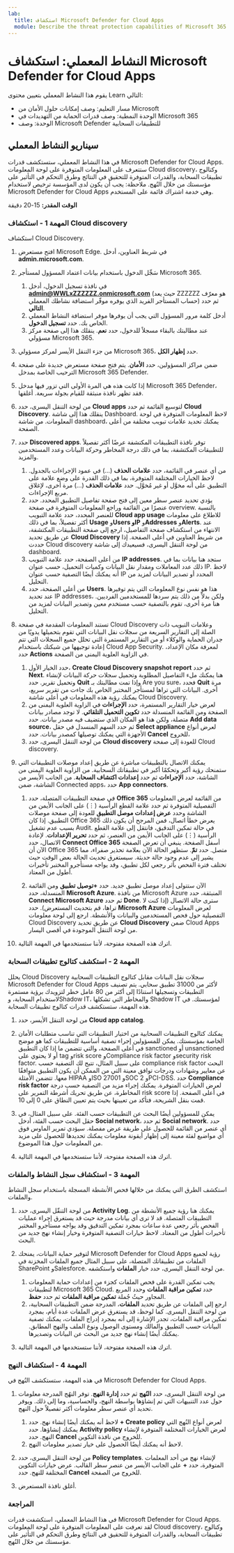 ```yaml
---
lab:
  title: استكشاف Microsoft Defender for Cloud Apps
  module: Describe the threat protection capabilities of Microsoft 365
---
```


# النشاط المعملي: استكشاف Microsoft Defender for Cloud Apps

يقوم هذا النشاط المعملي بتعيين محتوى Learn التالي:

- مسار التعليم: وصف إمكانات حلول الأمان من Microsoft
- الوحدة النمطية: وصف قدرات الحماية من التهديدات في Microsoft 365
- الوحدة: وصف Microsoft Defender للتطبيقات السحابية

## سيناريو النشاط المعملي

في هذا النشاط المعملي، ستستكشف قدرات Microsoft Defender for Cloud Apps.  ستتعرف على المعلومات المتوفرة على لوحة المعلومات Cloud discovery، وكتالوج تطبيقات السحابة، والقدرات المتوفرة للتحقيق في النتائج وطرق التحكم في التأثير على مؤسستك من خلال النُهج. ملاحظة:  يجب أن يكون لدى المؤسسة ترخيص لاستخدام Microsoft Defender for Cloud Apps وهي خدمة اشتراك قائمة على المستخدم.

**الوقت المقدر:** 15-20 دقيقة

### المهمة 1 - استكشاف Cloud discovery

استكشاف Cloud Discovery.

1. افتح مستعرض Microsoft Edge. في شريط العناوين، أدخل **admin.microsoft.com**.

1. سَجِّل الدخول باستخدام بيانات اعتماد المسؤول لمستأجر Microsoft 365.
    1. في نافذة تسجيل الدخول، أدخل **admin@WWLxZZZZZZ.onmicrosoft.com** (حيث يعد ZZZZZZ هو معرّف حساب المستأجر الفريد الذي يوفره موفّر استضافة نشاطك المعملي) ثم حدد **التالي**.
    1. أدخل كلمة مرور المسؤول التي يجب أن يوفرها موفر استضافة النشاط المعملي الخاص بك. حدد **تسجيل الدخول**.
    1. عند مطالبتك بالبقاء مسجلاً للدخول، حدد **نعم**. ينقلك هذا إلى صفحة مركز مسؤولي Microsoft 365.

1. من جزء التنقل الأيسر لمركز مسؤولي Microsoft 365، حدد **إظهار الكل**.

1. ضمن مراكز المسؤولين، حدد **الأمان**.  يتم فتح صفحة مستعرض جديدة على صفحة الترحيب الخاصة بمدخل Microsoft 365 Defender.  

1. إذا كانت هذه هي المرة الأولى التي تزور فيها مدخل Microsoft 365 Defender، فقد تظهر نافذة منبثقة للقيام بجولة سريعة.  أغلقها.

1. من لوحة التنقل اليسرى، حدد **Cloud apps** لتوسيع القائمة ثم حدد **Cloud Discovery**. ينقلك هذا إلى شاشة Dashboard.  لاحظ المعلومات المتوفرة في لوحة المعلومات. من شاشة dashboard، يمكنك تحديد علامات تبويب مختلفة من أعلى الصفحة.  

1. حدد **Discovered apps**. توفر نافذة التطبيقات المكتشفة عرضًا أكثر تفصيلاً للتطبيقات المكتشفة، بما في ذلك درجة المخاطر وحركة البيانات وعدد المستخدمين والمزيد.
    1. من أي عنصر في القائمة، حدد **علامات الحذف** (...) في عمود الإجراءات بالجدول.  لاحظ الخيارات المختلفة المتوفرة، بما في ذلك القدرة على وضع علامة على التطبيق على أنه مخوَّل أو غير مُخوَّل.  حدد **علامات الحذف** (...) مرة أخرى، لإغلاق مربع الإجراءات.
    1. يؤدي تحديد عنصر سطر معين إلى فتح صفحة تفاصيل التطبيق المحدد.  حدد عنصرًا من القائمة وراجع المعلومات المتوفرة في صفحة overview.  بالنسبة للعنصر المحدد، حدد علامة التبويب **Cloud app usage** للاطلاع على معلومات أكثر تفصيلاً، بما في ذلك **Usage** و**Users وIP** و**Addresses** و**Alerts**. عند الانتهاء من استكشاف صفحة التفاصيل، ارجع إلى صفحة التطبيقات المكتشفة، عن طريق تحديد **Cloud Discovery** من شريط العناوين في أعلى الصفحة.  إذا حددت Cloud discovery من لوحة التنقل اليسرى، فسيعيدك إلى شاشة dashboard.
    1. من أعلى الصفحة، حدد علامة التبويب **IP addresses**. ستجد هنا بيانات بما في ذلك عدد المعاملات ومقدار نقل البيانات وكميات التحميل، حسب عنوان IP.  لاحظ أنه يمكنك أيضًا التصفية حسب عنوان IP المحدد أو تصدير البيانات لمزيد من التحليل.
    1. من أعلى الصفحة، حدد **Users**.  هذا هو نفس نوع المعلومات التي يتم توفيرها عند تحديد IP addresses، ولكن بدلاً من ذلك يتم سردها للمستخدمين الفرديين.  هنا مرة أخرى، تقوم بالتصفية حسب مستخدم معين وتصدير البيانات لمزيد من التحليل.

1. تستند المعلومات المقدمة في صفحة Cloud Discovery وعلامات التبويب ذات الصلة إلى التقارير السريعة من سجلات نقل البيانات التي تقوم بتحميلها يدويًا من جدران الحماية والوكلاء أو من التقارير المستمرة التي تحلل جميع السجلات التي تتم إعادة توجيهها من شبكتك باستخدام Cloud App Security.  لمعرفة مكان الإعداد، حدد **Actions** في الزاوية العلوية اليمنى من الصفحة.
    1. حدد الخيار الأول، **Create Cloud Discovery snapshot report** ثم حدد **Next**. هنا يمكنك ملء التفاصيل المطلوبة وتحميل سجلات حركة البيانات لإنشاء وتحميل تقرير.  حدد **Quit** وإذا تمت مطالبتك بـ Are you sure، فحدد **Quit** مرة أخرى.  البيانات التي تراها لمستأجر المختبر الخاص بك جاءت من تقرير سريع، يمكنك رؤية هذه المعلومات في أعلى شاشة Cloud Discovery.
    1. لعرض خيار التقارير المستمرة، حدد **الإجراءات** في الزاوية العلوية اليمنى من الصفحة ومن القائمة المنسدلة حدد **تكوين التحميل التلقائي**.  لا توجد مصادر بيانات متصلة، ولكن هذا هو المكان الذي ستضيف فيه مصدر بيانات. حدد **Add data source**، ثم حدد السهم المنسدل في حقل **Select appliance** لعرض أنواع الأجهزة التي يمكنك توصيلها كمصدر بيانات.  حدد **Cancel** للخروج،
    1. من لوحة التنقل اليسرى، حدد **Cloud discovery** للعودة إلى صفحة Cloud discovery.

1. يمكنك الاتصال بالتطبيقات مباشرة عن طريق إعداد موصلات التطبيقات التي ستمنحك رؤية أكبر وتحكمًا أكبر في تطبيقاتك السحابية. من الزاوية العلوية اليمنى من الشاشة، حدد **الإجراءات** ثم حدد **إعدادات اكتشاف السحابة**.  من الجانب الأيسر من الشاشة، ضمن Connected apps، حدد **App connectors**.  

    1. في صفحة التطبيقات المتصلة، حدد **Office 365** من القائمة لعرض المعلومات التفصيلية المتوفرة ثم حدد علامة القطع الرأسية (⋮) على الجانب الأيمن من الشاشة وحدد **عرض إعدادات موصل التطبيق** للعودة إلى صفحة موصلات التطبيق. إذا كان Office 365 يعرض خطأ اتصال، فمن المرجح أن يكون ذلك بسبب عدم تشغيل Audit.  في حالة تمكين التدقيق، فانتقل إلى علامة القطع الرأسية (⋮) على الجانب الأيمن من العنصر، ثم حدد **تحرير الإعدادات**.  لإعادة الاتصال، حدد **Connect Office 365** أسفل الصفحة. ينبغي أن تعرض الصفحة الآن أن Office 365 متصل. حدد **تمّ**.  ستظهر الحالة الآن بعلامة تحذير صفراء، مما يشير إلى عدم وجود حالة حديثة.  سيستغرق تحديث الحالة بعض الوقت حيث تختلف فترة الفحص بأثر رجعي لكل تطبيق، وقد يواجه مستأجرو المختبر تأخيرات أطول من المعتاد.

    1. الآن ستتولى إعداد موصل تطبيق جديد. حدد **+توصيل تطبيق** ومن القائمة المنسدلة، حدد **Microsoft Azure**.  من نافذة Microsoft Azure المنبثقة، حدد **Connect Microsoft Azure** ثم حدد **Done**.  سترى حالة الاتصال (إذا كنت لا تراها، قم بتحديث المستعرض). حدد **Microsoft Azure** لعرض المعلومات التفصيلية حول فحص المستخدمين والبيانات والأنشطة.  ارجع إلى لوحة معلومات Cloud Discovery عن طريق تحديد **Cloud Discovery** ضمن Cloud Apps من لوحة التنقل الموجودة في أقصى اليسار.

1. اترك هذه الصفحة مفتوحة، لأننا ستستخدمها في المهمة التالية.

### المهمة 2 - استكشف كتالوج تطبيقات السحابة

يحلل Cloud Discovery سجلات نقل البيانات مقابل كتالوج التطبيقات السحابية Microsoft Defender for Cloud Apps لأكثر من 31000 تطبيق سحابي. يتم تصنيف التطبيقات وتسجيلها استنادًا إلى أكثر من 80 عامل خطر لتزويدك برؤية مستمرة لاستخدام السحابة، وShadow IT، والمخاطر التي تشكلها Shadow IT لمؤسستك.  في هذه المهمة، ستستكشف قدرات كتالوج تطبيقات السحابة.

1. من لوحة التنقل الأيسر، حدد **Cloud app catalog**.

1. يمكنك كتالوج التطبيقات السحابية من اختيار التطبيقات التي تناسب متطلبات الأمان الخاصة بمؤسستك. يمكن للمسؤولين إجراء تصفية أساسية للتطبيقات كما هو موضح في أعلى الصفحة، والتي تتضمن ما إذا كان التطبيق sanctioned أو unsanctioned أو لا يحتوي على tag وrisk score وCompliance risk factor وsecurity risk factor.  على سبيل المثال، تتيح لك التصفية حسب compliance risk factor البحث عن معايير وشهادات ودرجات توافق معينة التي من الممكن أن يكون التطبيق متوافقًا معها. تتضمن الأمثلة HIPAA وISO 27001 وSOC 2 وPCI-DSS. حدد **Compliance risk factor** لعرض الخيارات المتوفرة.  يمكنك إجراء مزيد من التصفية حسب درجة المخاطرة، عن طريق تحريك أشرطة التمرير على risk score في أعلى الصفحة. إذا قمت بنقل الشريحة، فتأكد من تعيينها بحيث يتم تعيين النطاق على 0 إلى 10.

1. يمكن للمسؤولين أيضًا البحث عن التطبيقات حسب الفئة.  على سبيل المثال، في حقل البحث حسب الفئة، أدخل **Social network**، ثم حدد **Social network**.  حدد أي عنصر من القائمة للحصول على طريقة عرض مفصلة.  سيؤدي تمرير الماوس فوق أي مواضيع لفئة معينة إلى إظهار أيقونة معلومات يمكنك تحديدها للحصول على مزيد من المعلومات حول هذا الموضوع.

1. اترك هذه الصفحة مفتوحة، لأننا ستستخدمها في المهمة التالية.

### المهمة 3 - استكشاف سجل النشاط والملفات

استكشف الطرق التي يمكنك من خلالها فحص الأنشطة المسجلة باستخدام سجل النشاط والملفات.

1. من لوحة التنقّل اليسرى، حدد **Activity Log**. يمكنك هنا رؤية جميع الأنشطة من التطبيقات المتصلة. قد لا ترى أي بيانات مدرجة حيث قد يستغرق إجراء عمليات الفحص بأثر رجعي عدة ساعات بمجرد تمكين التدقيق وقد يواجه مستأجرو المختبر تأخيرات أطول من المعتاد. لاحظ خيارات التصفية المتوفرة وخيار إنشاء نهج جديد من البحث.

1. لتوفير حماية البيانات، يمنحك Microsoft Defender for Cloud Apps رؤية لجميع الملفات من تطبيقاتك المتصلة، على سبيل المثال جميع الملفات المخزنة في SharePoint وSalesforce. من لوحة التنقل اليسرى، حدد خيار **الملفات** واستكشفه.
    1. يجب تمكين القدرة على فحص الملفات كجزء من إعدادات حماية المعلومات لتطبيقات Microsoft 365 Cloud.  حدد **تمكين مراقبة الملفات** وحدد المربع المجاور حيثُ جُملة **تمكين مراقبة الملفات** ثم حدد **حفظ**.  
    1. ارجع إلى الملفات عن طريق تحديد **الملفات**، المدرجة ضمن التطبيقات السحابية، من لوحة التنقل اليسرى. كما لوحظ، قد يستغرق عرض الملفات عدة أيام، بمجرد تمكين مراقبة الملفات، تجدر الإشارة إلى أنه بمجرد إدراج الملفات، يمكنك تصفية البيانات حسب التطبيق والمالك ومستوى الوصول ونوع الملف والنهج المطابق. يمكنك أيضًا إنشاء نهج جديد من البحث عن البيانات وتصديرها.

1. اترك هذه الصفحة مفتوحة، لأننا ستستخدمها في المهمة التالية.

### المهمة 4 - استكشاف النهج

في هذه المهمة، ستستكشف النُهج في Microsoft Defender for Cloud Apps.

1. من لوحة التنقل اليسرى، حدد **النُهج** ثم حدد **إدارة النهج**.  توفر النهُج المدرجة معلومات حول عدد التنبيهات التي تم إنشاؤها بواسطة النهج، والحساسية، وما إلى ذلك. ويوفر تحديد أي عنصر سطر معلومات أكثر تفصيلاً حول النهج.
    1. لاحظ أنه يمكنك أيضًا إنشاء نهج. حدد **+ Create policy** لعرض أنواع النُهج التي يمكنك إنشاؤها.  حدد **Activity policy** لعرض الخيارات المختلفة المتوفرة لإنشاء النهج.  حدد **Cancel** للخروج من نافذة التكوين.
    1. لاحظ أنه يمكنك أيضًا الحصول على خيار تصدير معلومات النهج.

1. من لوحة التنقل اليسرى، حدد **Policy templates**. لإنشاء نهج من أحد المعلمات المتوفرة، حدد **+** على الجانب الأيسر من عنصر سطر القالب.  عرض خيارات التكوين المختلفة للنهج.  حدد **Cancel** للخروج من الصفحة.

1. أغلق نافذة المستعرض.

### المراجعة

في هذا النشاط المعملي، استكشفت قدرات Microsoft Defender for Cloud Apps.  لقد تعرفت على المعلومات المتوفرة على لوحة المعلومات Cloud discovery، وكتالوج تطبيقات السحابة، والقدرات المتوفرة للتحقيق في النتائج وطرق التحكم في التأثير على مؤسستك من خلال النُهج.
